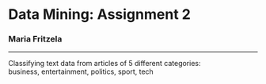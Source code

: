 # Data Mining: Assignment 2
### Maria Fritzela
***
Classifying text data from articles of 5 different categories: <br>
business, entertainment, politics, sport, tech
